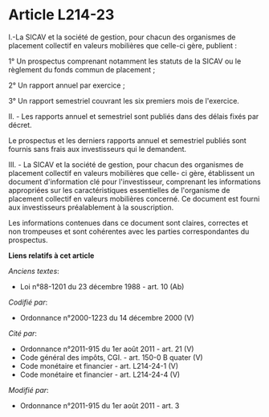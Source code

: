 # Article L214-23

I.-La SICAV et la société de gestion, pour chacun des organismes de placement collectif en valeurs mobilières que celle-ci
gère, publient :

1° Un prospectus comprenant notamment les statuts de la SICAV ou le règlement du fonds commun de placement ;

2° Un rapport annuel par exercice ;

3° Un rapport semestriel couvrant les six premiers mois de l'exercice.

II. - Les rapports annuel et semestriel sont publiés dans des délais fixés par décret.

Le prospectus et les derniers rapports annuel et semestriel publiés sont fournis sans frais aux investisseurs qui le
demandent.

III. - La SICAV et la société de gestion, pour chacun des organismes de placement collectif en valeurs mobilières que celle-
ci gère, établissent un document d'information clé pour l'investisseur, comprenant les informations appropriées sur les
caractéristiques essentielles de l'organisme de placement collectif en valeurs mobilières concerné. Ce document est fourni
aux investisseurs préalablement à la souscription.

Les informations contenues dans ce document sont claires, correctes et non trompeuses et sont cohérentes avec les parties
correspondantes du prospectus.

**Liens relatifs à cet article**

_Anciens textes_:

  - Loi n°88-1201 du 23 décembre 1988 - art. 10 (Ab)

_Codifié par_:

  - Ordonnance n°2000-1223 du 14 décembre 2000 (V)

_Cité par_:

  - Ordonnance n°2011-915 du 1er août 2011 - art. 21 (V)
  - Code général des impôts, CGI. - art. 150-0 B quater (V)
  - Code monétaire et financier - art. L214-24-1 (V)
  - Code monétaire et financier - art. L214-24-4 (V)

_Modifié par_:

  - Ordonnance n°2011-915 du 1er août 2011 - art. 3
